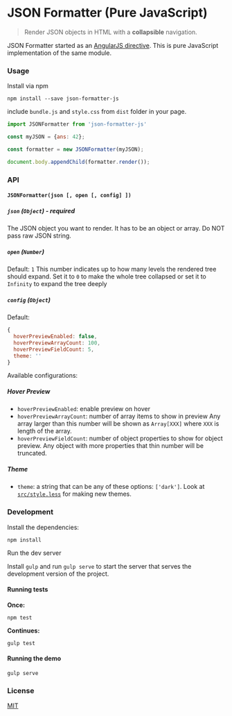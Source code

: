 # JSON Formatter (Pure JavaScript)

> Render JSON objects in HTML with a **collapsible** navigation.

JSON Formatter started as an [AngularJS directive](https://github.com/mohsen1/json-formatter). This is pure JavaScript implementation of the same module.


### Usage

Install via npm

```shell
npm install --save json-formatter-js
```
include `bundle.js` and `style.css` from `dist` folder in your page.
```js
import JSONFormatter from 'json-formatter-js'

const myJSON = {ans: 42};

const formatter = new JSONFormatter(myJSON);

document.body.appendChild(formatter.render());

```

### API

#### `JSONFormatter(json [, open [, config] ])`

##### `json` (`Object`) - **required**
The JSON object you want to render. It has to be an object or array. Do NOT pass raw JSON string.
##### `open` (`Number`)
Default: `1`
This number indicates up to how many levels the rendered tree should expand. Set it to `0` to make the whole tree collapsed or set it to `Infinity` to expand the tree deeply
##### `config` (`Object`)
Default:
```js
{
  hoverPreviewEnabled: false,
  hoverPreviewArrayCount: 100,
  hoverPreviewFieldCount: 5,
  theme: ''
}
```
Available configurations:
##### Hover Preview
* `hoverPreviewEnabled`:  enable preview on hover
* `hoverPreviewArrayCount`: number of array items to show in preview Any array larger than this number will be shown as `Array[XXX]` where `XXX` is length of the array.
* `hoverPreviewFieldCount`: number of object properties to show for object preview. Any object with more properties that thin number will be truncated.

##### Theme
 * `theme`: a string that can be any of these options: `['dark']`. Look at [`src/style.less`](src/style.less) for making new themes.

### Development
Install the dependencies:

```
npm install
```

Run the dev server


Install `gulp` and run `gulp serve` to start the server that serves the development version of the project.

#### Running tests

**Once:**

```shell
npm test
```

**Continues:**

```shell
gulp test
```
#### Running the demo

```shell
gulp serve
```
### License
[MIT](./LICENSE)
